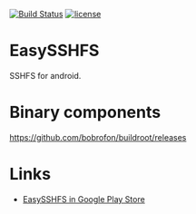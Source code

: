 [![Build Status](https://travis-ci.org/bobrofon/easysshfs.svg?branch=master)](https://travis-ci.org/bobrofon/easysshfs) [![license](https://img.shields.io/github/license/mashape/apistatus.svg?maxAge=2592000)](https://github.com/bobrofon/easysshfs/blob/master/LICENSE.txt)

# EasySSHFS
SSHFS for android.

# Binary components
https://github.com/bobrofon/buildroot/releases

# Links
* [EasySSHFS in Google Play Store](https://play.google.com/store/apps/details?id=ru.nsu.bobrofon.easysshfs&hl=en)
